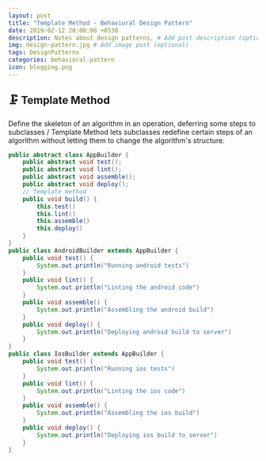 ```yaml
---
layout: post
title: "Template Method - Behavioral Design Pattern"
date: 2019-02-12 20:00:00 +0530
description: Notes about design patterns. # Add post description (optional)
img: design-pattern.jpg # Add image post (optional)
tags: DesignPatterns
categories: behavioral-pattern
icon: blogging.png
---
```


🗜 Template Method
-------------------
Define the skeleton of an algorithm in an operation, deferring some steps to subclasses / Template Method lets subclasses redefine certain steps of an algorithm without letting them to change the algorithm's structure.

```java
public abstract class AppBuilder {
    public abstract void test();
    public abstract void lint();
    public abstract void assemble();
    public abstract void deploy();
    // Template method 
    public void build() {
        this.test()
        this.lint()
        this.assemble()
        this.deploy()
    }
}
public class AndroidBuilder extends AppBuilder {
    public void test() {
        System.out.println("Running android tests")
    }
    public void lint() {
        System.out.println("Linting the android code")
    }
    public void assemble() {
        System.out.println("Assembling the android build")
    }
    public void deploy() {
        System.out.println("Deploying android build to server")
    }
}
public class IosBuilder extends AppBuilder {
    public void test() {
        System.out.println("Running ios tests")
    }
    public void lint() {
        System.out.println("Linting the ios code")
    }
    public void assemble() {
        System.out.println("Assembling the ios build")
    }
    public void deploy() {
        System.out.println("Deploying ios build to server")
    }
}
```
